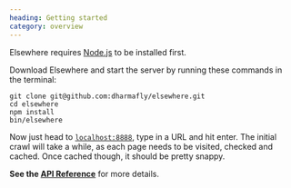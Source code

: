```yaml
--- 
heading: Getting started
category: overview
---
```


Elsewhere requires [Node.js][node] to be installed first.

Download Elsewhere and start the server by running these commands in the terminal:

    git clone git@github.com:dharmafly/elsewhere.git
    cd elsewhere
    npm install
    bin/elsewhere

Now just head to [`localhost:8888`][localhost], type in a URL and hit enter. The initial crawl will take a while, as each page needs to be visited, checked and cached. Once cached though, it should be pretty snappy.

**See the [API Reference][reference]** for more details.

[node]: http://nodejs.org
[localhost]: http://localhost:8888
[reference]: reference/